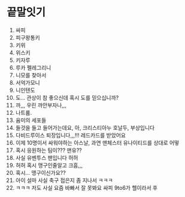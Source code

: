 # 끝말잇기

1. 싸피
1. 피구왕통키
1. 키위
1. 위스키
1. 키자루
1. 루카 펠레그리니
1. 니모를 찾아서
1. 서억가모니
1. 니인텐도
1. 도... 관상이 참 좋으신데 혹시 도를 믿으십니까?
1. 까,,, 우린 까안부자나,,,
1. 나트륨.
1. 윰미의 세포들
1. 들것을 들고 들어가는데요, 아, 크리스티아누 호날두, 부상입니다
1. 다비드루이스 퇴장입니다,,,!!! 레드카드를 받았어요
1. 이제 10명이서 싸워야하는 아스날, 과연 맨체스터 유나이티드를 상대로 어떻
1. 혹시 응원하는 팀이??? 맨유??
1. 사실 유벤투스 팬입니다 허허
1. 허허 혹시 맹구인줄알고 크흠,,,
1. 혹시... 맹구이신가요??
1. 아이 설마 사실 축구 접은지 좀 지나서 ㅋㅋㅋ
1. ㅋㅋㅋ 저도 사실 요즘 바빠서 잘 못봐요 싸피 9to6가 헬이라서 후